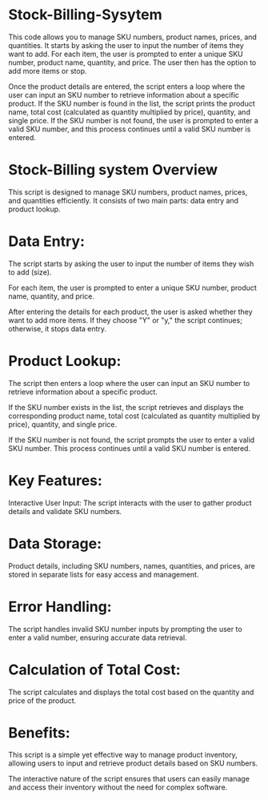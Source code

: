 # Stock-Billing-Sysytem
This code allows you to manage SKU numbers, product names, prices, and quantities. 
It starts by asking the user to input the number of items they want to add. 
For each item, the user is prompted to enter a unique SKU number, product name, quantity, and price. 
The user then has the option to add more items or stop.

Once the product details are entered, the script enters a loop where the user can input an SKU number to retrieve information about a specific product. 
If the SKU number is found in the list, the script prints the product name, total cost (calculated as quantity multiplied by price), quantity, and single price. 
If the SKU number is not found, the user is prompted to enter a valid SKU number, and this process continues until a valid SKU number is entered.

# Stock-Billing system Overview
This script is designed to manage SKU numbers, product names, prices, and quantities efficiently. It consists of two main parts: data entry and product lookup.

# Data Entry:

The script starts by asking the user to input the number of items they wish to add (size).

For each item, the user is prompted to enter a unique SKU number, product name, quantity, and price.

After entering the details for each product, the user is asked whether they want to add more items. If they choose "Y" or "y," the script continues; otherwise, 
it stops data entry.

# Product Lookup:

The script then enters a loop where the user can input an SKU number to retrieve information about a specific product.

If the SKU number exists in the list, the script retrieves and displays the corresponding product name, total cost (calculated as quantity multiplied by price), quantity, and single price.

If the SKU number is not found, the script prompts the user to enter a valid SKU number. This process continues until a valid SKU number is entered.

# Key Features:
Interactive User Input: The script interacts with the user to gather product details and validate SKU numbers.

# Data Storage: 
Product details, including SKU numbers, names, quantities, and prices, are stored in separate lists for easy access and management.

# Error Handling:
The script handles invalid SKU number inputs by prompting the user to enter a valid number, ensuring accurate data retrieval.

# Calculation of Total Cost:
The script calculates and displays the total cost based on the quantity and price of the product.

# Benefits:
This script is a simple yet effective way to manage product inventory, allowing users to input and retrieve product details based on SKU numbers.

The interactive nature of the script ensures that users can easily manage and access their inventory without the need for complex software.
